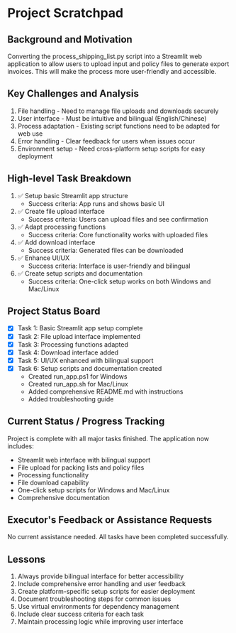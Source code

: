 # Project Scratchpad

## Background and Motivation
Converting the process_shipping_list.py script into a Streamlit web application to allow users to upload input and policy files to generate export invoices. This will make the process more user-friendly and accessible.

## Key Challenges and Analysis
1. File handling - Need to manage file uploads and downloads securely
2. User interface - Must be intuitive and bilingual (English/Chinese)
3. Process adaptation - Existing script functions need to be adapted for web use
4. Error handling - Clear feedback for users when issues occur
5. Environment setup - Need cross-platform setup scripts for easy deployment

## High-level Task Breakdown
1. ✅ Setup basic Streamlit app structure
   - Success criteria: App runs and shows basic UI
2. ✅ Create file upload interface
   - Success criteria: Users can upload files and see confirmation
3. ✅ Adapt processing functions
   - Success criteria: Core functionality works with uploaded files
4. ✅ Add download interface
   - Success criteria: Generated files can be downloaded
5. ✅ Enhance UI/UX
   - Success criteria: Interface is user-friendly and bilingual
6. ✅ Create setup scripts and documentation
   - Success criteria: One-click setup works on both Windows and Mac/Linux

## Project Status Board
- [x] Task 1: Basic Streamlit app setup complete
- [x] Task 2: File upload interface implemented
- [x] Task 3: Processing functions adapted
- [x] Task 4: Download interface added
- [x] Task 5: UI/UX enhanced with bilingual support
- [x] Task 6: Setup scripts and documentation created
  - Created run_app.ps1 for Windows
  - Created run_app.sh for Mac/Linux
  - Added comprehensive README.md with instructions
  - Added troubleshooting guide

## Current Status / Progress Tracking
Project is complete with all major tasks finished. The application now includes:
- Streamlit web interface with bilingual support
- File upload for packing lists and policy files
- Processing functionality
- File download capability
- One-click setup scripts for Windows and Mac/Linux
- Comprehensive documentation

## Executor's Feedback or Assistance Requests
No current assistance needed. All tasks have been completed successfully.

## Lessons
1. Always provide bilingual interface for better accessibility
2. Include comprehensive error handling and user feedback
3. Create platform-specific setup scripts for easier deployment
4. Document troubleshooting steps for common issues
5. Use virtual environments for dependency management
6. Include clear success criteria for each task
7. Maintain processing logic while improving user interface 